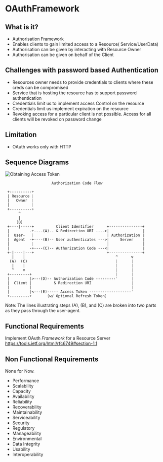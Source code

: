 # OAuthFramework

## What is it?

* Authorisation Framework
* Enables clients to gain limited access to a Resource( Service/UserData) 
* Authorisation can be given by interacting with Resource Owner
* Authorisation can be given on behalf of the Client

## Challenges with password based Authentication

* Resources owner needs to provide credentials to clients where these creds can be compromised
* Service that is hosting the resource has to support password authentication
* Credentials limit us to implement access Control on the resource
* Credentials limit us implement expiration on the resource
* Revoking access for a particular client is not possible. Access for all clients will be revoked on password change

## Limitation
* OAuth works only with HTTP

## Sequence Diagrams

![Obtaining Access Token](https://user-images.githubusercontent.com/14327075/68687025-91efd700-0592-11ea-90ea-035618057f23.png)

                         Authorization Code Flow

     +----------+
     | Resource |
     |   Owner  |
     |          |
     +----------+
          ^
          |
         (B)
     +----|-----+          Client Identifier      +---------------+
     |         -+----(A)-- & Redirection URI ---->|               |
     |  User-   |                                 | Authorization |
     |  Agent  -+----(B)-- User authenticates --->|     Server    |
     |          |                                 |               |
     |         -+----(C)-- Authorization Code ---<|               |
     +-|----|---+                                 +---------------+
       |    |                                         ^      v
      (A)  (C)                                        |      |
       |    |                                         |      |
       ^    v                                         |      |
     +---------+                                      |      |
     |         |>---(D)-- Authorization Code ---------'      |
     |  Client |          & Redirection URI                  |
     |         |                                             |
     |         |<---(E)----- Access Token -------------------'
     +---------+       (w/ Optional Refresh Token)

   Note: The lines illustrating steps (A), (B), and (C) are broken into
   two parts as they pass through the user-agent.

                     

## Functional Requirements

Implement OAuth *Framework* for a Resource Server
https://tools.ietf.org/html/rfc6749#section-1.1

## Non Functional Requirements

None for Now. 

* Performance
* Scalability
* Capacity
* Availability
* Reliability
* Recoverability
* Maintainability
* Serviceability
* Security
* Regulatory
* Manageability
* Environmental
* Data Integrity
* Usability
* Interoperability


